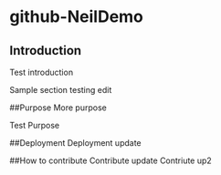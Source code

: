 # github-NeilDemo
## Introduction
Test introduction 

Sample section testing edit

##Purpose
More purpose

Test Purpose

##Deployment
Deployment update

##How to contribute
Contribute update
Contriute up2
